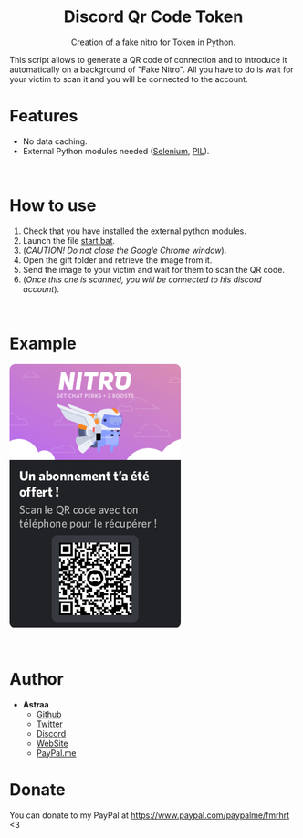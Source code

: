<h1 align="center">Discord Qr Code Token</h1>
<p align="center">Creation of a fake nitro for Token in Python.</p>
This script allows to generate a QR code of connection and to introduce it automatically on a background of "Fake Nitro".
All you have to do is wait for your victim to scan it and you will be connected to the account.

# Features
 - No data caching.
 - External Python modules needed ([Selenium](https://pypi.org/project/selenium/), [PIL](https://pypi.org/project/Pillow/)).

<br>

# How to use
 1. Check that you have installed the external python modules.
 2. Launch the file [start.bat](start.bat).
 3. (*CAUTION! Do not close the Google Chrome window*).
 4. Open the gift folder and retrieve the image from it.
 5. Send the image to your victim and wait for them to scan the QR code.
 6. (*Once this one is scanned, you will be connected to his discord account*).
 
<br>

# Example
![nitroGift.png](/gift/nitroGift.png)
 
<br>

# Author
- **Astraa**
    - [Github](https://github.com/AstraaDev)
    - [Twitter](https://twitter.com/AstraaDev)
    - [Discord](https://discord.gg/pUZrFnabvd)
    - [WebSite](http://astraadev.club/)
    - [PayPal.me](https://www.paypal.com/paypalme/fmrhrt)

# Donate
You can donate to my PayPal at https://www.paypal.com/paypalme/fmrhrt <3
